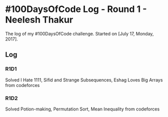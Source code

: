 # #100DaysOfCode Log - Round 1 - Neelesh Thakur

The log of my #100DaysOfCode challenge. Started on [July 17, Monday, 2017].

## Log

### R1D1 
Solved I Hate 1111, Sifid and Strange Subsequences, Eshag Loves Big Arrays from codeforces 
### R1D2 
Solved Potion-making, Permutation Sort, Mean Inequality from codeforces 
